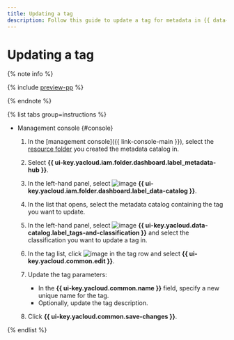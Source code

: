 ```yaml
---
title: Updating a tag
description: Follow this guide to update a tag for metadata in {{ data-catalog-full-name }}.
---
```


# Updating a tag


{% note info %}

{% include [preview-pp](../../../_includes/preview-pp.md) %}

{% endnote %}


{% list tabs group=instructions %}

- Management console {#console}

  1. In the [management console]({{ link-console-main }}), select the [resource folder](../../../resource-manager/concepts/resources-hierarchy.md#folder) you created the metadata catalog in.
  1. Select **{{ ui-key.yacloud.iam.folder.dashboard.label_metadata-hub }}**.
  1. In the left-hand panel, select ![image](../../../_assets/console-icons/folder-magnifier.svg) **{{ ui-key.yacloud.iam.folder.dashboard.label_data-catalog }}**.
  1. In the list that opens, select the metadata catalog containing the tag you want to update.
  1. In the left-hand panel, select ![image](../../../_assets/console-icons/tag.svg) **{{ ui-key.yacloud.data-catalog.label_tags-and-classification }}** and select the classification you want to update a tag in.
  1. In the tag list, click ![image](../../../_assets/console-icons/ellipsis.svg) in the tag row and select **{{ ui-key.yacloud.common.edit }}**.
  1. Update the tag parameters:

      * In the **{{ ui-key.yacloud.common.name }}** field, specify a new unique name for the tag.
      * Optionally, update the tag description.

  1. Click **{{ ui-key.yacloud.common.save-changes }}**.

{% endlist %}
